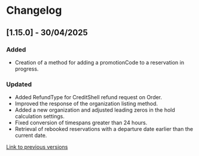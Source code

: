 # Changelog

## [1.15.0] - 30/04/2025

### Added
- Creation of a method for adding a promotionCode to a reservation in progress.

### Updated
- Added RefundType for CreditShell refund request on Order.
- Improved the response of the organization listing method.
- Added a new organization and adjusted leading zeros in the hold calculation settings.
- Fixed conversion of timespans greater than 24 hours.
- Retrieval of rebooked reservations with a departure date earlier than the current date.

[Link to previous versions](/docs/en-us/change-log/readme.history.md)
